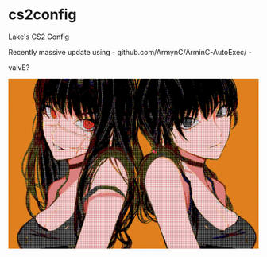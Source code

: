 # cs2config

Lake's CS2 Config

Recently massive update using - github.com/ArmynC/ArminC-AutoExec/ - 

valvE?

![alt text](https://github.com/lake17/cs2config/blob/main/README.jpg)